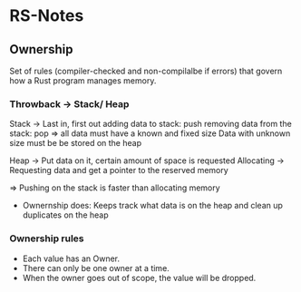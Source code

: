 # RS-Notes

## Ownership

Set of rules (compiler-checked and non-compilalbe if errors) that govern how a Rust program manages memory.

### Throwback -> Stack/ Heap

Stack -> Last in, first out
adding data to stack: push
removing data from the stack: pop
=> all data must have a known and fixed size
Data with unknown size must be be stored on the heap

Heap -> Put data on it, certain amount of space is requested
Allocating -> Requesting data and get a pointer to the reserved memory

=> Pushing on the stack is faster than allocating memory

- Ownernship does: Keeps track what data is on the heap and clean up duplicates on the heap

### Ownership rules

- Each value has an Owner.
- There can only be one owner at a time.
- When the owner goes out of scope, the value will be dropped.

